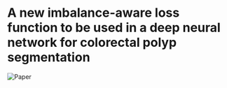 # A new imbalance-aware loss function to be used in a deep neural network for colorectal polyp segmentation
![Paper](https://doi.org/10.1016/j.compbiomed.2022.106205)
